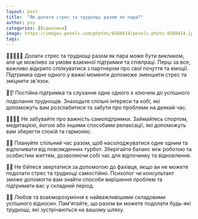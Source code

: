 ```yaml
---
layout: post
title:  "Як долати стрес та труднощі разом як пара?"
author: psy
categories: [Відносини]
image: https://images.pexels.com/photos/8560414/pexels-photo-8560414.jpeg?auto=compress&cs=tinysrgb&fit=crop&h=627&w=1200
tags: 
---
```


💑💆‍♂️💆‍♀️ Долати стрес та труднощі разом як пара може бути викликом, але це можливо за умови взаємної підтримки та співпраці. Перш за все, важливо відкрито спілкуватися з партнером про свої почуття та емоції. Підтримка одне одного у важкі моменти допоможе зменшити стрес та зміцнити зв'язок.

🤝👂 Постійна підтримка та слухання одне одного є ключем до успішного подолання труднощів. Знаходьте спільні інтереси та хобі, які допоможуть вам розслабитися та забути про проблеми на деякий час.

🧘‍♂️🧘‍♀️ Не забувайте про важність самопідтримки. Займайтесь спортом, медитацією, йогою або іншими способами релаксації, які допоможуть вам зберегти спокій та гармонію.

📅📝 Плануйте спільний час разом, щоб насолоджуватися одне одним та відпочивати від повсякденних турбот. Зберігайте баланс між роботою та особистим життям, дозволяючи собі час для відпочинку та відновлення.

💬🤗 Не бійтеся звертатися за допомогою до фахівця, якщо ви не можете подолати стрес та труднощі самостійно. Психолог чи консультант зможе допомогти вам знайти способи вирішення проблем та підтримати вас у складний період.

🌟💖 Любов та взаєморозуміння є найважливішими складовими успішного відносин. Пам'ятайте, що разом ви можете подолати будь-які труднощі, які зустрічаються на вашому шляху.


